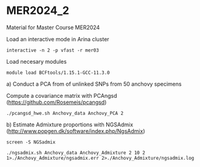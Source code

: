 # MER2024_2
Material for Master Course MER2024


Load an interactive mode in Arina cluster
```
interactive -n 2 -p vfast -r mer03
````

Load necesary modules
```
module load BCFtools/1.15.1-GCC-11.3.0
````
a) Conduct a PCA from of unlinked SNPs from 50 anchovy specimens

Compute a covariance matrix with PCAngsd (https://github.com/Rosemeis/pcangsd)

```
./pcangsd_hwe.sh Anchovy_data Anchovy_PCA 2
````

b) Estimate Admixture proportions with NGSAdmix (http://www.popgen.dk/software/index.php/NgsAdmix)

```
screen -S NGSadmix
````
```
./ngsadmix.sh Anchovy_data Anchovy_Admixture 2 10 2 1>./Anchovy_Admixture/ngsadmix.err 2>./Anchovy_Admixture/ngsadmix.log
````
